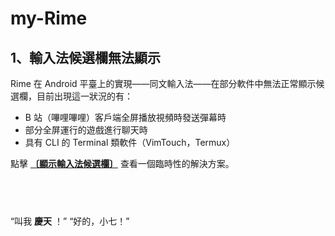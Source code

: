 # my-Rime

## 1、輸入法候選欄無法顯示

Rime 在 Android 平臺上的實現——同文輸入法——在部分軟件中無法正常顯示候選欄，目前出現這一狀況的有：

* B 站（嗶哩嗶哩）客戶端全屏播放視頻時發送彈幕時
* 部分全屏運行的遊戲進行聊天時
* 具有 CLI 的 Terminal 類軟件（VimTouch，Termux）

點擊 [**〔顯示輸入法候選欄〕**](https://github.com/ThomasHawaiiKing/my-Rime/blob/master/forced_candidate/forced_candidate.md) 查看一個臨時性的解決方案。

## <br />

“叫我 **慶天** ！” “好的，小七！”
